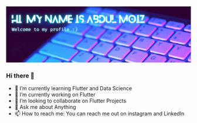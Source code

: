 [![.EmzzeBae loves cats.](https://raw.githubusercontent.com/EmzzeBae/EmzzeBae/main/Simple%20Technology%20LinkedIn%20Banner.png)](https://www.instagram.com/abdul_moiz38)
### Hi there 👋
- 🌱 I’m currently learning Flutter and Data Science
- 🔭 I’m currently working on Flutter
- 👯 I’m looking to collaborate on Flutter Projects
- 💬 Ask me about Anything
- 📫 How to reach me: You can reach me out on instagram and LinkedIn

<!--
**EmzzeBae/EmzzeBae** is a ✨ _special_ ✨ repository because its `README.md` (this file) appears on your GitHub profile.

Here are some ideas to get you started:

- 🔭 I’m currently working on ...
- 🌱 I’m currently learning ...
- 👯 I’m looking to collaborate on ...
- 🤔 I’m looking for help with ...
- 💬 Ask me about ...
- 📫 How to reach me: ...
- 😄 Pronouns: ...
- ⚡ Fun fact: ...
-->

